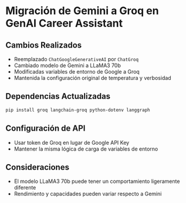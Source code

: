 # Migración de Gemini a Groq en GenAI Career Assistant

## Cambios Realizados
- Reemplazado `ChatGoogleGenerativeAI` por `ChatGroq`
- Cambiado modelo de Gemini a LLaMA3 70b
- Modificadas variables de entorno de Google a Groq
- Mantenida la configuración original de temperatura y verbosidad

## Dependencias Actualizadas
```bash
pip install groq langchain-groq python-dotenv langgraph
```

## Configuración de API
- Usar token de Groq en lugar de Google API Key
- Mantener la misma lógica de carga de variables de entorno

## Consideraciones
- El modelo LLaMA3 70b puede tener un comportamiento ligeramente diferente
- Rendimiento y capacidades pueden variar respecto a Gemini
